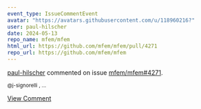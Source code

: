 ```yaml
---
event_type: IssueCommentEvent
avatar: "https://avatars.githubusercontent.com/u/118960216?"
user: paul-hilscher
date: 2024-05-13
repo_name: mfem/mfem
html_url: https://github.com/mfem/mfem/pull/4271
repo_url: https://github.com/mfem/mfem
---
```


<a href='https://github.com/paul-hilscher' target='_blank'>paul-hilscher</a> commented on issue <a href='https://github.com/mfem/mfem/pull/4271' target='_blank'>mfem/mfem#4271</a>.

<small>@j-signorelli , ...</small>

<a href='https://github.com/mfem/mfem/pull/4271' target='_blank'>View Comment</a>